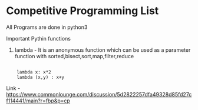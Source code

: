 <h1>Competitive Programming List</h1>
All Programs are done in python3

Important Pythin functions

1. lambda - It is an anonymous function which can be used as a parameter function
	with sorted,bisect,sort,map,filter,reduce
<code>
	lambda x: x*2
	lambda (x,y) : x+y
</code>

Link - https://www.commonlounge.com/discussion/5d2822257dfa49328d85fd27cf114441/main?r=fbp&p=cp
